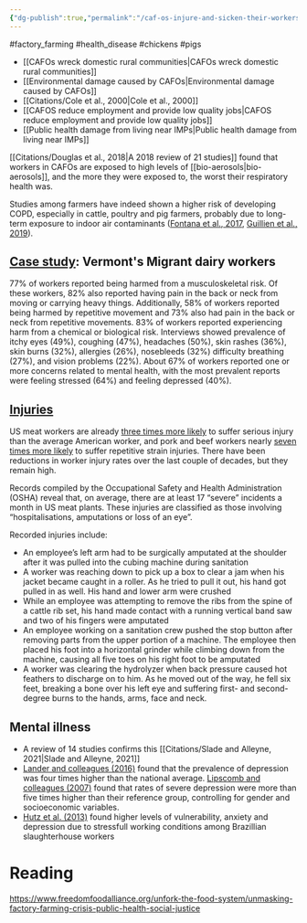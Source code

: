 ```yaml
---
{"dg-publish":true,"permalink":"/caf-os-injure-and-sicken-their-workers/","created":"2024-04-22T12:47:50.000+01:00","updated":"2025-09-28T23:45:34.379+01:00"}
---
```


#factory_farming #health_disease  #chickens #pigs

- [[CAFOs wreck domestic rural communities\|CAFOs wreck domestic rural communities]]
- [[Environmental damage caused by CAFOs\|Environmental damage caused by CAFOs]] 
- [[Citations/Cole et al., 2000\|Cole et al., 2000]]
- [[CAFOS reduce employment and provide low quality jobs\|CAFOS reduce employment and provide low quality jobs]]
- [[Public health damage from living near IMPs\|Public health damage from living near IMPs]]

[[Citations/Douglas et al., 2018\|A 2018 review of 21 studies]] found that workers in CAFOs are exposed to high levels of [[bio-aerosols\|bio-aerosols]], and the more they were exposed to, the worst their respiratory health was. 

Studies among farmers have indeed shown a higher risk of developing COPD, especially in cattle, poultry and pig farmers, probably due to long-term exposure to indoor air contaminants ([Fontana et al., 2017](https://www.sciencedirect.com/science/article/pii/S0160412022000666?via%3Dihub#b0030), [Guillien et al., 2019](https://www.sciencedirect.com/science/article/pii/S0160412022000666?via%3Dihub#b0040)).
## [Case study](https://scholar.google.com/scholar_url?url=https://www.mdpi.com/1660-4601/18/7/3675&hl=en&sa=T&oi=gsb-ggp&ct=res&cd=0&d=18355316762266401406&ei=-zl9ZrTtIZOK6rQPsOu30AY&scisig=AFWwaebK6ov0qTvSM0pis5NXSOw_): Vermont's Migrant dairy workers
77% of workers reported being harmed from a musculoskeletal risk. Of these workers, 82% also reported having pain in the back or neck from moving or carrying heavy things. Additionally, 58% of workers reported being harmed by repetitive movement and 73% also had pain in the back or neck from repetitive movements. 83% of workers reported experiencing harm from a chemical or biological risk. Interviews showed prevalence of itchy eyes (49%), coughing (47%), headaches (50%), skin rashes (36%), skin burns (32%), allergies (26%), nosebleeds (32%) difficulty breathing (27%), and vision problems (22%). About 67% of workers reported one or more concerns related to mental health, with the most prevalent reports were feeling stressed (64%) and feeling depressed (40%).

## [Injuries](https://www.theguardian.com/environment/2018/jul/05/amputations-serious-injuries-us-meat-industry-plant)
US meat workers are already [three times more likely](https://www.osha.gov/SLTC/meatpacking/index.html) to suffer serious injury than the average American worker, and pork and beef workers nearly [seven times more likely](https://www.npr.org/sections/thesalt/2016/08/11/489468205/working-the-chain-slaughterhouse-workers-face-lifelong-injuries?t=1530785809698) to suffer repetitive strain injuries. There have been reductions in worker injury rates over the last couple of decades, but they remain high.

Records compiled by the Occupational Safety and Health Administration (OSHA) reveal that, on average, there are at least 17 “severe” incidents a month in US meat plants. These injuries are classified as those involving “hospitalisations, amputations or loss of an eye”.

Recorded injuries include:
- An employee’s left arm had to be surgically amputated at the shoulder after it was pulled into the cubing machine during sanitation
- A worker was reaching down to pick up a box to clear a jam when his jacket became caught in a roller. As he tried to pull it out, his hand got pulled in as well. His hand and lower arm were crushed
- While an employee was attempting to remove the ribs from the spine of a cattle rib set, his hand made contact with a running vertical band saw and two of his fingers were amputated
- An employee working on a sanitation crew pushed the stop button after removing parts from the upper portion of a machine. The employee then placed his foot into a horizontal grinder while climbing down from the machine, causing all five toes on his right foot to be amputated
- A worker was clearing the hydrolyzer when back pressure caused hot feathers to discharge on to him. As he moved out of the way, he fell six feet, breaking a bone over his left eye and suffering first- and second-degree burns to the hands, arms, face and neck.
## Mental illness
- A review of 14 studies confirms this [[Citations/Slade and Alleyne, 2021\|Slade and Alleyne, 2021]]
- [Lander and colleagues (2016)](https://journals.sagepub.com/doi/full/10.1177/15248380211030243#bibr23-15248380211030243) found that the prevalence of depression was four times higher than the national average. [Lipscomb and colleagues (2007)](https://journals.sagepub.com/doi/full/10.1177/15248380211030243#bibr26-15248380211030243) found that rates of severe depression were more than five times higher than their reference group, controlling for gender and socioeconomic variables.
- [Hutz et al. (2013)](https://journals.sagepub.com/doi/full/10.1177/15248380211030243#bibr20-15248380211030243) found higher levels of vulnerability, anxiety and depression due to stressfull working conditions among Brazillian slaughterhouse workers

# Reading
https://www.freedomfoodalliance.org/unfork-the-food-system/unmasking-factory-farming-crisis-public-health-social-justice